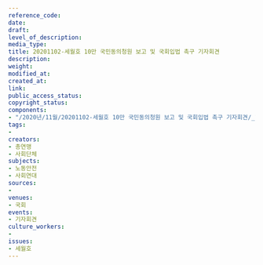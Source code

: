 ```yaml
---
reference_code: 
date: 
draft: 
level_of_description: 
media_type: 
title: 20201102-세월호 10만 국민동의청원 보고 및 국회입법 촉구 기자회견
description: 
weight: 
modified_at: 
created_at: 
link: 
public_access_status: 
copyright_status: 
components:
- "/2020년/11월/20201102-세월호 10만 국민동의청원 보고 및 국회입법 촉구 기자회견/_1DX0607.jpg"
tags:
- 
creators:
- 총연맹
- 사회단체
subjects:
- 노동안전
- 사회연대
sources:
- 
venues:
- 국회
events:
- 기자회견
culture_workers:
- 
issues:
- 세월호
---
```

